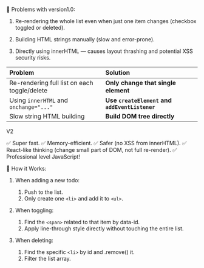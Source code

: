 🚀 Problems with version1.0:

1. Re-rendering the whole list even when just one item changes (checkbox toggled or deleted).

2. Building HTML strings manually (slow and error-prone).

3. Directly using innerHTML — causes layout thrashing and potential XSS security risks.

| Problem                                      | Solution                                       |
| :------------------------------------------- | :--------------------------------------------- |
| Re-rendering full list on each toggle/delete | **Only change that single element**            |
| Using `innerHTML` and `onchange="..."`       | **Use `createElement` and `addEventListener`** |
| Slow string HTML building                    | **Build DOM tree directly**                    |

V2

✅ Super fast.
✅ Memory-efficient.
✅ Safer (no XSS from innerHTML).
✅ React-like thinking (change small part of DOM, not full re-render).
✅ Professional level JavaScript!

🚀 How it Works:

1. When adding a new todo:

   1. Push to the list.
   2. Only create one `<li>` and add it to `<ul>`.

2. When toggling:

   1. Find the `<span>` related to that item by data-id.
   2. Apply line-through style directly without touching the entire list.

3. When deleting:
   1. Find the specific `<li>` by id and .remove() it.
   2. Filter the list array.
